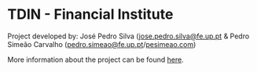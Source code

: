TDIN - Financial Institute
=========================
Project developed by: José Pedro Silva ([jose.pedro.silva@fe.up.pt](mailto:jose.pedro.silva@fe.up.pt/[jpsfs.com](http://jpsfs.com)) &amp; Pedro Simeão Carvalho ([pedro.simeao@fe.up.pt](mailto:pedro.simeao@fe.up.pt)/[pesimeao.com](https://pesimeao.com))

More information about the project can be found [here](http://jpsfs.com/data/TDIN-Financial_Institure-Relatório.pdf).